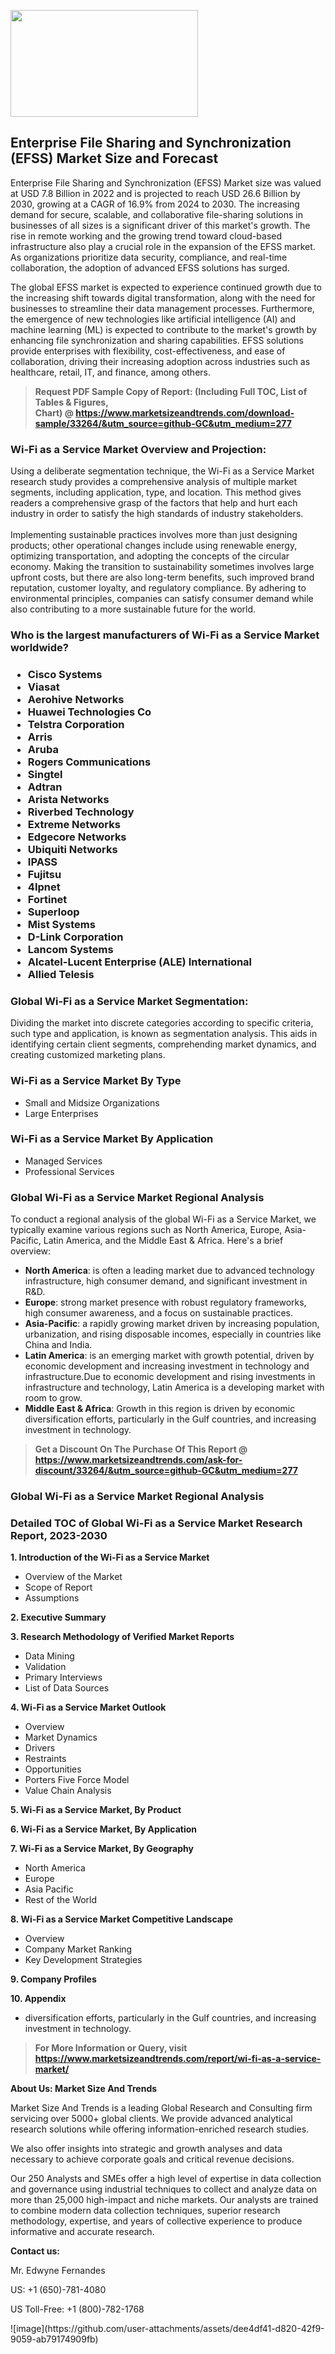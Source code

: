 <p><img class="alignnone size-medium wp-image-20088" src="https://ffe5etoiles.com/wp-content/uploads/2024/12/MST1-300x171.png" alt="" width="300" height="171" /></p><h2>Enterprise File Sharing and Synchronization (EFSS) Market Size and Forecast</h2><p>Enterprise File Sharing and Synchronization (EFSS) Market size was valued at USD 7.8 Billion in 2022 and is projected to reach USD 26.6 Billion by 2030, growing at a CAGR of 16.9% from 2024 to 2030. The increasing demand for secure, scalable, and collaborative file-sharing solutions in businesses of all sizes is a significant driver of this market's growth. The rise in remote working and the growing trend toward cloud-based infrastructure also play a crucial role in the expansion of the EFSS market. As organizations prioritize data security, compliance, and real-time collaboration, the adoption of advanced EFSS solutions has surged.</p><p>The global EFSS market is expected to experience continued growth due to the increasing shift towards digital transformation, along with the need for businesses to streamline their data management processes. Furthermore, the emergence of new technologies like artificial intelligence (AI) and machine learning (ML) is expected to contribute to the market's growth by enhancing file synchronization and sharing capabilities. EFSS solutions provide enterprises with flexibility, cost-effectiveness, and ease of collaboration, driving their increasing adoption across industries such as healthcare, retail, IT, and finance, among others.</p></p><blockquote id="" class=""><strong>Request PDF Sample Copy of Report: (Including Full TOC, List of Tables &amp; Figures, Chart)&nbsp;@&nbsp;<strong><a href="https://www.marketsizeandtrends.com/download-sample/33264/&utm_source=github-GC&utm_medium=277" target="_blank">https://www.marketsizeandtrends.com/download-sample/33264/&utm_source=github-GC&utm_medium=277</a></strong></strong></blockquote><h3 id="" class="">Wi-Fi as a Service Market&nbsp;Overview and Projection:</h3><p id="" class="">Using a deliberate segmentation technique, the Wi-Fi as a Service Market research study provides a comprehensive analysis of multiple market segments, including application, type, and location. This method gives readers a comprehensive grasp of the factors that help and hurt each industry in order to satisfy the high standards of industry stakeholders. <br /> <br />Implementing sustainable practices involves more than just designing products; other operational changes include using renewable energy, optimizing transportation, and adopting the concepts of the circular economy. Making the transition to sustainability sometimes involves large upfront costs, but there are also long-term benefits, such improved brand reputation, customer loyalty, and regulatory compliance. By adhering to environmental principles, companies can satisfy consumer demand while also contributing to a more sustainable future for the world.</p><h3 id="" class="">Who is the largest manufacturers of&nbsp;Wi-Fi as a Service Market worldwide?</h3><h3 class=""><p><ul><li>Cisco Systems </li><li> Viasat </li><li> Aerohive Networks </li><li> Huawei Technologies Co </li><li> Telstra Corporation </li><li> Arris </li><li> Aruba </li><li> Rogers Communications </li><li> Singtel </li><li> Adtran </li><li> Arista Networks </li><li> Riverbed Technology </li><li> Extreme Networks </li><li> Edgecore Networks </li><li> Ubiquiti Networks </li><li> IPASS </li><li> Fujitsu </li><li> 4Ipnet </li><li> Fortinet </li><li> Superloop </li><li> Mist Systems </li><li> D-Link Corporation </li><li> Lancom Systems </li><li> Alcatel-Lucent Enterprise (ALE) International </li><li> Allied Telesis</li></ul></p></h3><h3 id="" class="">Global&nbsp;Wi-Fi as a Service Market Segmentation:</h3><p id="" class="">Dividing the market into discrete categories according to specific criteria, such type and application, is known as segmentation analysis. This aids in identifying certain client segments, comprehending market dynamics, and creating customized marketing plans.</p><h3 id="" class="">Wi-Fi as a Service Market&nbsp;By Type</h3><p><p><ul><li>Small and Midsize Organizations </li><li> Large Enterprises</p></li></ul></p></p><h3 id="" class="">Wi-Fi as a Service Market&nbsp;By Application</h3><p class=""><p><ul><li>Managed Services </li><li> Professional Services</li></ul></p></p><h3 id="" class="">Global Wi-Fi as a Service Market Regional Analysis</h3><p id="" class="">To conduct a regional analysis of the global Wi-Fi as a Service Market, we typically examine various regions such as North America, Europe, Asia-Pacific, Latin America, and the Middle East &amp; Africa. Here's a brief overview:</p><ul><li><strong>North America</strong>: is often a leading market due to advanced technology infrastructure, high consumer demand, and significant investment in R&amp;D.</li><li><strong>Europe</strong>: strong market presence with robust regulatory frameworks, high consumer awareness, and a focus on sustainable practices.</li><li><strong>Asia-Pacific</strong>: a rapidly growing market driven by increasing population, urbanization, and rising disposable incomes, especially in countries like China and India.</li><li><strong>Latin America</strong>: is an emerging market with growth potential, driven by economic development and increasing investment in technology and infrastructure.Due to economic development and rising investments in infrastructure and technology, Latin America is a developing market with room to grow.</li><li><strong>Middle East &amp; Africa</strong>: Growth in this region is driven by economic diversification efforts, particularly in the Gulf countries, and increasing investment in technology.</li></ul><blockquote id="" class=""><strong>Get a Discount On The Purchase Of This Report @ <strong><a href="https://www.marketsizeandtrends.com/ask-for-discount/33264/&utm_source=github-GC&utm_medium=277" target="_blank">https://www.marketsizeandtrends.com/ask-for-discount/33264/&utm_source=github-GC&utm_medium=277</a></strong></strong></blockquote><h3 id="" class="">Global Wi-Fi as a Service Market Regional Analysis</h3><h3 id="" class="">Detailed TOC of Global Wi-Fi as a Service Market Research Report, 2023-2030</h3><p id="" class=""><strong>1. Introduction of the Wi-Fi as a Service Market</strong></p><ul><li>Overview of the Market</li><li>Scope of Report</li><li>Assumptions</li></ul><p id="" class=""><strong>2. Executive Summary</strong></p><p id="" class=""><strong>3. Research Methodology of Verified Market Reports</strong></p><ul><li>Data Mining</li><li>Validation</li><li>Primary Interviews</li><li>List of Data Sources</li></ul><p id="" class=""><strong>4. Wi-Fi as a Service Market Outlook</strong></p><ul><li>Overview</li><li>Market Dynamics</li><li>Drivers</li><li>Restraints</li><li>Opportunities</li><li>Porters Five Force Model</li><li>Value Chain Analysis</li></ul><p id="" class=""><strong>5. Wi-Fi as a Service Market, By Product</strong></p><p id="" class=""><strong>6. Wi-Fi as a Service Market, By Application</strong></p><p id="" class=""><strong>7. Wi-Fi as a Service Market, By Geography</strong></p><ul><li>North America</li><li>Europe</li><li>Asia Pacific</li><li>Rest of the World</li></ul><p id="" class=""><strong>8. Wi-Fi as a Service Market Competitive Landscape</strong></p><ul><li>Overview</li><li>Company Market Ranking</li><li>Key Development Strategies</li></ul><p id="" class=""><strong>9. Company Profiles</strong></p><p id="" class=""><strong>10. Appendix</strong></p><ul><li>diversification efforts, particularly in the Gulf countries, and increasing investment in technology.</li></ul><blockquote id="" class=""><strong>For More Information or Query, visit <strong><strong><a href="https://www.marketsizeandtrends.com/report/wi-fi-as-a-service-market/" target="_blank">https://www.marketsizeandtrends.com/report/wi-fi-as-a-service-market/</a></strong></strong></strong></blockquote><p id="" class=""><strong>About Us: Market Size And Trends</strong></p><p id="" class="">Market Size And Trends is a leading Global Research and Consulting firm servicing over 5000+ global clients. We provide advanced analytical research solutions while offering information-enriched research studies.</p><p id="" class="">We also offer insights into strategic and growth analyses and data necessary to achieve corporate goals and critical revenue decisions.</p><p id="" class="">Our 250 Analysts and SMEs offer a high level of expertise in data collection and governance using industrial techniques to collect and analyze data on more than 25,000 high-impact and niche markets. Our analysts are trained to combine modern data collection techniques, superior research methodology, expertise, and years of collective experience to produce informative and accurate research.</p><p id="" class=""><strong>Contact us:</strong></p><p id="" class="">Mr. Edwyne Fernandes</p><p id="" class="">US: +1 (650)-781-4080</p><p id="" class="">US Toll-Free: +1 (800)-782-1768</p>
![image](https://github.com/user-attachments/assets/dee4df41-d820-42f9-9059-ab79174909fb)
